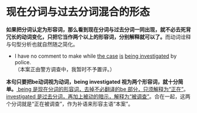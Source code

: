 # 现在分词与过去分词混合的形态

<b>如果把**分词认定为形容词**，那么看到现在分词与过去分词一同出现，就不必去死背冗长的动词变化，只把它当作两个以上的形容词，分别解释就可以了。</b>而动词诠释与句型分析也就自然随之简化。
- I have no comment to make while <u>the case</u> <u>is</u> <u>being investigated</u> by police.  
（本案正由警方调查中，我暂时不予置评。） 

<b>本句只要把**be动词视为动词**，**being investigated 视为两个形容词**，就十分简单。</b><u> being 是现在分词的形容词，去掉不必翻译的be 部分，只须解释为“正在”</u>。<u>investigated 是过去分词，再加上被动的暗示，解释为“被调查”</u>。合在一起，这两个分词就是“正在被调查”，作为补语来形容主语“本案”。  
